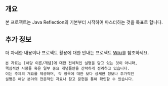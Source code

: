 ## 개요
본 프로젝트는 Java Reflection의 기본부터 시작하여 마스터하는 것을 목표로 합니다.

## 추가 정보
더 자세한 내용이나 프로젝트 활용에 대한 안내는 프로젝트 [Wiki](https://github.com/seulee0862//reflection-java/wiki)를 참조하세요.
```
본 자료는 [해당 이론/개념]에 대한 전체적인 설명을 담고 있는 것이 아니라, 
핵심적인 사항들 혹은 일부 중요 개념들만을 간략하게 정리하고 있습니다. 
이는 주제의 개요를 제공하며, 각 항목에 대한 보다 상세한 정보나 추가적인 
설명은 해당 분야의 전문적인 자료나 참고 문헌을 통해 확인할 수 있습니다.
```
